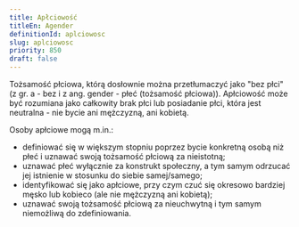 ```yaml
---
title: Apłciowość
titleEn: Agender
definitionId: aplciowosc
slug: aplciowosc
priority: 850
draft: false
---
```

Tożsamość płciowa, którą dosłownie można przetłumaczyć jako "bez płci" (z gr. a - bez i z ang. gender - płeć (tożsamość płciowa)). Apłciowość może być rozumiana jako całkowity brak płci lub posiadanie płci, która jest neutralna - nie bycie ani mężczyzną, ani kobietą.

Osoby apłciowe mogą m.in.:

- definiować się w większym stopniu poprzez bycie konkretną osobą niż płeć i uznawać swoją tożsamość płciową za nieistotną;
- uznawać płeć wyłącznie za konstrukt społeczny, a tym samym odrzucać jej istnienie w stosunku do siebie samej/samego;
- identyfikować się jako apłciowe, przy czym czuć się okresowo bardziej męsko lub kobieco (ale nie mężczyzną ani kobietą);
- uznawać swoją tożsamość płciową za nieuchwytną i tym samym niemożliwą do zdefiniowania.
